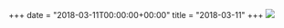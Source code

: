 +++
date = "2018-03-11T00:00:00+00:00"
title = "2018-03-11"
+++
<img class="img-fluid" src="/2018-03-11.jpg" />
